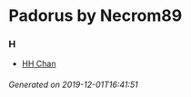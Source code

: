 # Padorus by Necrom89

### H
* [HH Chan](https://github.com/shadow578/Padoru-Padoru/blob/master/table-of-contents/characters/HHChan.md)

###### Generated on 2019-12-01T16:41:51
